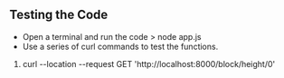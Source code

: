## Testing the Code

- Open a terminal and run the code > node app.js
- Use a series of curl commands to test the functions.

1.	curl --location --request GET 'http://localhost:8000/block/height/0'
